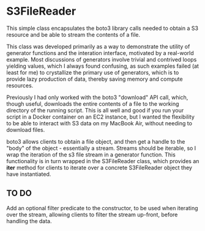 # S3FileReader
This simple class encapsulates the boto3 library calls needed to obtain a S3 resource
and be able to stream the contents of a file.

This class was developed primarily as a way to demonstrate the utility of generator
functions and the interation interface, motivated by a real-world example.  Most
discussions of generators involve trivial and contrived loops yielding values, which
I always found confusing, as such examples failed (at least for me) to crystallize the 
primary use of generators, which is to provide lazy production of data, thereby saving
memory and compute resources.

Previously I had only worked with the boto3 "download" API call, which, though useful, 
downloads the entire contents of a file to the working directory of the running script.
This is all well and good if you run your script in a Docker container on an EC2 instance,
but I wanted the flexibility to be able to interact with S3 data on my MacBook Air, without
needing to download files.

boto3 allows clients to obtain a file object, and then get a handle to the "body" of the object - 
essentially a stream.  Streams should be iterable, so I wrap the iteration of the s3 file
stream in a generator function.  This functionality is in turn wrapped in the S3FileReader
class, which provides an __iter__ method for clients to iterate over a concrete S3FileReader
object they have instantiated.

## TO DO

Add an optional filter predicate to the constructor, to be used when iterating
over the stream, allowing clients to filter the stream up-front, before handling the data.
